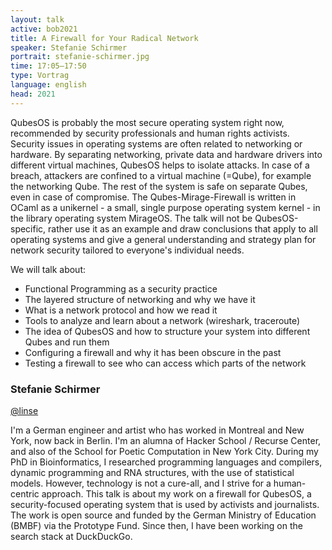 ```yaml
---
layout: talk
active: bob2021
title: A Firewall for Your Radical Network
speaker: Stefanie Schirmer
portrait: stefanie-schirmer.jpg
time: 17:05–17:50
type: Vortrag
language: english
head: 2021
---
```


QubesOS is probably the most secure operating system right now,
recommended by security professionals and human rights activists.
Security issues in operating systems are often related to networking
or hardware. By separating networking, private data and hardware
drivers into different virtual machines, QubesOS helps to isolate
attacks. In case of a breach, attackers are confined to a virtual
machine (=Qube), for example the networking Qube. The rest of the
system is safe on separate Qubes, even in case of compromise.
The Qubes-Mirage-Firewall is written in OCaml as a unikernel - a
small, single purpose operating system kernel - in the library
operating system MirageOS. The talk will not be QubesOS-specific,
rather use it as an example and draw conclusions that apply to all
operating systems and give a general understanding and strategy plan
for network security tailored to everyone's individual needs.

We will talk about:

- Functional Programming as a security practice
- The layered structure of networking and why we have it
- What is a network protocol and how we read it
- Tools to analyze and learn about a network (wireshark, traceroute)
- The idea of QubesOS and how to structure your system into different
Qubes and run them
- Configuring a firewall and why it has been obscure in the past
- Testing a firewall to see who can access which parts of the network

### Stefanie Schirmer

[@linse](http://www.twitter.com/linse)

I'm a German engineer and artist who has worked in Montreal and New
York, now back in Berlin. I'm an alumna of Hacker School / Recurse
Center, and also of the School for Poetic Computation in New York
City. During my PhD in Bioinformatics, I researched programming
languages and compilers, dynamic programming and RNA structures, with
the use of statistical models. However, technology is not a cure-all,
and I strive for a human-centric approach. This talk is about my work
on a firewall for QubesOS, a security-focused operating system that is
used by activists and journalists. The work is open source and funded
by the German Ministry of Education (BMBF) via the Prototype Fund.
Since then, I have been working on the search stack at DuckDuckGo.


